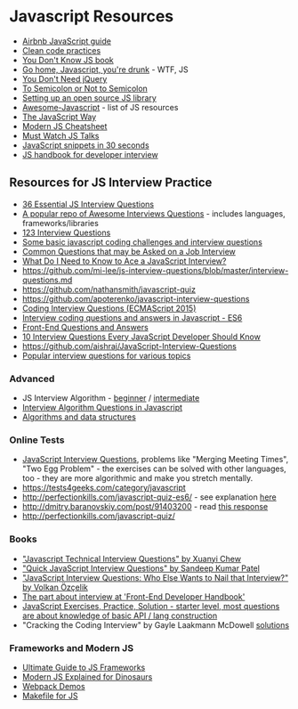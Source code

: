 # Javascript Resources
- [Airbnb JavaScript guide](https://github.com/airbnb/javascript)
- [Clean code practices](https://github.com/ryanmcdermott/clean-code-javascript)
- [You Don't Know JS book](https://github.com/getify/You-Dont-Know-JS)
- [Go home, Javascript, you're drunk](https://github.com/denysdovhan/wtfjs) - WTF, JS
- [You Don't Need jQuery](https://github.com/oneuijs/You-Dont-Need-jQuery/blob/master/README.md)
- [To Semicolon or Not to Semicolon](https://medium.com/@kentcdodds/semicolons-in-javascript-a-preference-dd8fc8b80895)
- [Setting up an open source JS library](https://gist.github.com/deadcoder0904/58d821cf07b1d943e3846971d0cc4497)
- [Awesome-Javascript](https://github.com/sorrycc/awesome-javascript) - list of JS resources
- [The JavaScript Way](https://github.com/bpesquet/thejsway)
- [Modern JS Cheatsheet](https://github.com/mbeaudru/modern-js-cheatsheet)
- [Must Watch JS Talks](https://github.com/AllThingsSmitty/must-watch-javascript)
- [JavaScript snippets in 30 seconds](https://github.com/Chalarangelo/30-seconds-of-code)
- [JS handbook for developer interview](https://medium.freecodecamp.org/the-definitive-javascript-handbook-for-a-developer-interview-44ffc6aeb54e)


## Resources for JS Interview Practice
- [36 Essential JS Interview Questions](https://www.toptal.com/javascript/interview-questions)
- [A popular repo of Awesome Interviews Questions](https://github.com/MaximAbramchuck/awesome-interview-questions) - includes languages, frameworks/libraries
- [123 Interview Questions](https://github.com/nishant8BITS/123-Essential-JavaScript-Interview-Question)
- [Some basic javascript coding challenges and interview questions](https://github.com/kolodny/exercises)
- [Common Questions that may be Asked on a Job Interview](https://github.com/malachaifrazier/JavaScript-Interview-Questions)
- [What Do I Need to Know to Ace a JavaScript Interview?](https://github.com/adam-s/js-interview-review)
- https://github.com/mi-lee/js-interview-questions/blob/master/interview-questions.md
- https://github.com/nathansmith/javascript-quiz
- https://github.com/apoterenko/javascript-interview-questions
- [Coding Interview Questions (ECMAScript 2015)](https://github.com/HIROSN/coding-interviews-es6)
- [Interview coding questions and answers in Javascript - ES6](https://github.com/mkshen/code-problems-solutions)
- [Front-End Questions and Answers](http://www.thatjsdude.com/interview/index.html)
- [10 Interview Questions Every JavaScript Developer Should Know](https://medium.com/javascript-scene/10-interview-questions-every-javascript-developer-should-know-6fa6bdf5ad95#.i5mgmc4m0)
- https://github.com/aishraj/JavaScript-Interview-Questions
- [Popular interview questions for various topics](https://github.com/kennymkchan/interview-questions-in-javascript)



### Advanced
- JS Interview Algorithm - [beginner](http://www.thatjsdude.com/interview/js1.html) / [intermediate](http://www.thatjsdude.com/interview/js2.html)
- [Interview Algorithm Questions in Javascript](https://github.com/kensterz/interview-questions-in-javascript)
- [Algorithms and data structures](https://github.com/vinnyoodles/algorithms)



### Online Tests
- [JavaScript Interview Questions](https://www.interviewcake.com/javascript-interview-questions), problems like "Merging Meeting Times", "Two Egg Problem" - the exercises can be solved with other languages, too - they are more algorithmic and make you stretch mentally.
- https://tests4geeks.com/category/javascript
- http://perfectionkills.com/javascript-quiz-es6/ - see explanation [here](https://gist.github.com/DmitrySoshnikov/3928607cb8fdba42e712)
- http://dmitry.baranovskiy.com/post/91403200 - read [this response](https://www.nczonline.net/blog/2010/01/26/answering-baranovskiys-javascript-quiz/)
- http://perfectionkills.com/javascript-quiz/



### Books
- ["Javascript Technical Interview Questions" by Xuanyi Chew](https://leanpub.com/jsinterviewquestions)
- ["Quick JavaScript Interview Questions" by Sandeep Kumar Patel](https://leanpub.com/quickjavascriptinterviewquestions)
- ["JavaScript Interview Questions: Who Else Wants to Nail that Interview?" by Volkan Özçelik](https://o2js.com/assets/javascript-interview-questions.pdf)
- [The part about interview at 'Front-End Developer Handbook'](https://www.frontendhandbook.com/practice/interview-q.html)
- [JavaScript Exercises, Practice, Solution - starter level, most questions are about knowledge of basic API / lang construction](http://www.w3resource.com/javascript-exercises/)
- "Cracking the Coding Interview" by Gayle Laakmann McDowell [solutions](https://github.com/careercup/CtCI-6th-Edition)



### Frameworks and Modern JS
- [Ultimate Guide to JS Frameworks](https://javascriptreport.com/the-ultimate-guide-to-javascript-frameworks/)
- [Modern JS Explained for Dinosaurs](https://medium.com/the-node-js-collection/modern-javascript-explained-for-dinosaurs-f695e9747b70)
- [Webpack Demos](https://github.com/ruanyf/webpack-demos)
- [Makefile for JS](https://gist.github.com/hallettj/29b8e7815b264c88a0a0ee9dcddb6210)
